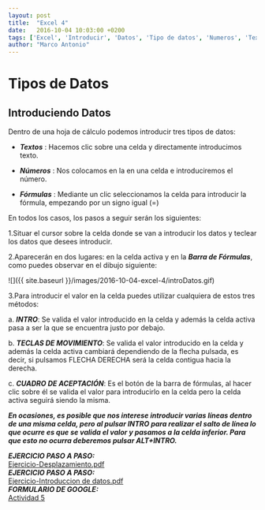 ```yaml
---
layout: post
title:  "Excel 4"
date:   2016-10-04 10:03:00 +0200
tags: ['Excel', 'Introducir', 'Datos', 'Tipo de datos', 'Numeros', 'Textos', 'Formulas']
author: "Marco Antonio"
---
```


# Tipos de Datos

## Introduciendo Datos

Dentro de una hoja de cálculo podemos introducir tres tipos de datos:


+ ***Textos***
	: Hacemos clic sobre una celda y directamente introducimos texto.

+ ***Números***
	: Nos colocamos en la en una celda e introduciremos el número.
+ ***Fórmulas***
	: Mediante un clic seleccionamos la celda para introducir la fórmula, empezando por un signo igual (=)

En todos los casos, los pasos a seguir serán los siguientes: 

1.Situar el cursor sobre la celda donde se van a introducir los datos y teclear los datos que desees introducir.

2.Aparecerán en dos lugares: en la celda activa y en la ***Barra de Fórmulas***, como puedes observar en el dibujo siguiente: 

![]({{ site.baseurl }}/images/2016-10-04-excel-4/introDatos.gif)

3.Para introducir el valor en la celda puedes utilizar cualquiera de estos tres métodos:

a. ***INTRO***: Se valida el valor introducido en la celda y además la celda activa pasa a ser la que se encuentra justo por debajo.

b. ***TECLAS DE MOVIMIENTO***: Se valida el valor introducido en la celda y además la celda activa cambiará dependiendo de la flecha pulsada, es decir, si pulsamos FLECHA DERECHA será la celda contigua hacia la derecha.

c. ***CUADRO DE ACEPTACIÓN***: Es el botón  de la barra de fórmulas, al hacer clic sobre él se valida el valor para introducirlo en la celda pero la celda activa seguirá siendo la misma. 

***En ocasiones, es posible que nos interese introducir varias líneas dentro de una misma celda, pero al pulsar INTRO para realizar el salto de línea lo que ocurre es que se valida el valor y pasamos a la celda inferior. Para que esto no ocurra deberemos pulsar ALT+INTRO.***

***EJERCICIO PASO A PASO:*** <br>
<a target="_blank" href="https://github.com/marcoC76/marcoc76.github.io/blob/master/pdf/Ejercicio%20introduccion%20de%20datos.pdf">Ejercicio-Desplazamiento.pdf</a> <br>
***EJERCICIO PASO A PASO:*** <br>
<a target="_blank" href="https://github.com/marcoC76/marcoc76.github.io/blob/master/pdf/Ejercicio%20desplazamiento.pdf">Ejercicio-Introduccion de datos.pdf</a> <br>
***FORMULARIO DE GOOGLE:*** <br>
 <a target="_blank" href="https://goo.gl/forms/Q67gXvIzhEpWyprQ2">Actividad 5</a>

